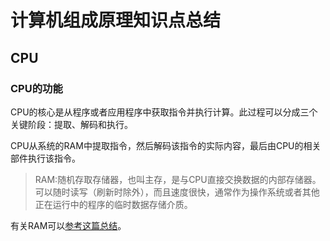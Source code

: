 # 计算机组成原理知识点总结

## CPU

### CPU的功能

CPU的核心是从程序或者应用程序中获取指令并执行计算。此过程可以分成三个关键阶段：提取、解码和执行。

CPU从系统的RAM中提取指令，然后解码该指令的实际内容，最后由CPU的相关部件执行该指令。

> RAM:随机存取存储器，也叫主存，是与CPU直接交换数据的内部存储器。可以随时读写（刷新时除外），而且速度很快，通常作为操作系统或者其他正在运行中的程序的临时数据存储介质。

有关RAM可以[参考这篇总结](MemorySystem.md)。

